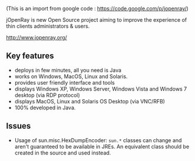 (This is an import from google code : https://code.google.com/p/jopenray/)

jOpenRay is new Open Source project aiming to improve the experience of thin
clients administrators & users.

http://www.jopenray.org/

## Key features

* deploys in few minutes, all you need is Java
* works on Windows, MacOS, Linux and Solaris.
* provides user friendly interface and tools
* displays Windows XP, Windows Server, Windows Vista and Windows 7 desktop (via RDP protocol)
* displays MacOS, Linux and Solaris OS Desktop (via VNC/RFB)
* 100% developed in Java.

## Issues

* Usage of sun.misc.HexDumpEncoder: `sun.*` classes can change and aren't
  guaranteed to be available in JREs. An equivalent class should be created in
  the source and used instead.

